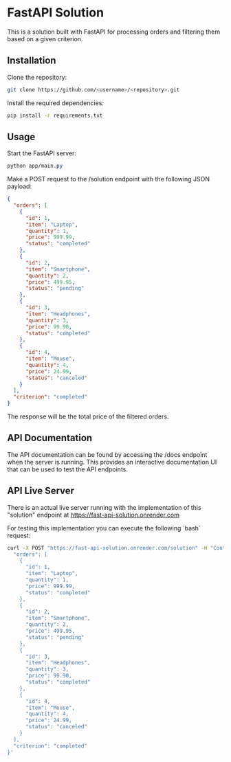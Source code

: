 # FastAPI Solution
This is a solution built with FastAPI for processing orders and filtering them based on a given criterion.

## Installation
Clone the repository:
```bash
git clone https://github.com/<username>/<repository>.git
```
Install the required dependencies:
```bash
pip install -r requirements.txt
```
## Usage
Start the FastAPI server:
```css
python app/main.py
```
Make a POST request to the /solution endpoint with the following JSON payload:
```json
{
  "orders": [
    {
      "id": 1,
      "item": "Laptop",
      "quantity": 1,
      "price": 999.99,
      "status": "completed"
    },
    {
      "id": 2,
      "item": "Smartphone",
      "quantity": 2,
      "price": 499.95,
      "status": "pending"
    },
    {
      "id": 3,
      "item": "Headphones",
      "quantity": 3,
      "price": 99.90,
      "status": "completed"
    },
    {
      "id": 4,
      "item": "Mouse",
      "quantity": 4,
      "price": 24.99,
      "status": "canceled"
    }
  ],
  "criterion": "completed"
}
```
The response will be the total price of the filtered orders.
## API Documentation
The API documentation can be found by accessing the /docs endpoint when the server is running. This provides an interactive documentation UI that can be used to test the API endpoints.

## API Live Server
There is an actual live server running with the implementation of this "solution" endpoint at https://fast-api-solution.onrender.com

For testing this implementation you can execute the following ´bash´ request:
```bash
curl -X POST "https://fast-api-solution.onrender.com/solution" -H "Content-Type: application/json" -d '{
  "orders": [
    {
      "id": 1,
      "item": "Laptop",
      "quantity": 1,
      "price": 999.99,
      "status": "completed"
    },
    {
      "id": 2,
      "item": "Smartphone",
      "quantity": 2,
      "price": 499.95,
      "status": "pending"
    },
    {
      "id": 3,
      "item": "Headphones",
      "quantity": 3,
      "price": 99.90,
      "status": "completed"
    },
    {
      "id": 4,
      "item": "Mouse",
      "quantity": 4,
      "price": 24.99,
      "status": "canceled"
    }
  ],
  "criterion": "completed"
}'
```